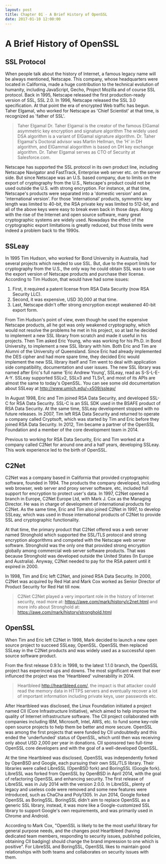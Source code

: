 ```yaml
---
layout: post
title: Chapter 01 - A Brief History of OpenSSL
date: 2017-01-10 12:00:00
---
```


# A Brief History of OpenSSL

## SSL Protocol

When people talk about the history of Internet, a famous legacy name will be always mentioned, Netscape. This company, whose headquarters were located in California, made a huge contribution to the technical evolution of humanity, including JavaScript, Gecho, Project Mozilla and of course SSL protocol. Back in 1995, Netscape released the first production-ready version of SSL, SSL 2.0. In 1996, Netscape released the SSL 3.0 specification. At that point the era of encrypted Web traffic has begun. Taher Elgamal, who worked for Netscape as 'Chief Scientist' at that time, is recognized as 'father of SSL'.

> Taher Elgamal
> Dr. Taher Elgamal is the creator of the famous ElGamal asymmetric key encryption and signature algorithm  The widely used DSA algorithm is a variant of ElGamal signature algorithm. Dr. Taher Elgamal's Doctoral advisor was Martin Hellman, the 'H' in DH algorithm, and ElGammal alogorithm is based on DH key exchange algorithm. Dr. Taher Elgamal serves as CTO of Security at Salesforce.com.

Netscape has supported the SSL protocol in its own product line, including Netscape Navigator and FastTrack, Enterprise web server etc. on the server side. But since Netscape was an U.S. based company, due to limits on the export of cryptography from the U.S., Netscape's product could not be used outside the U.S. with strong encryption. For instance, at that time, Netscape's products were separated into a 'domestic version' and an 'international version'. For those 'international' products, symmetric key length was limited to 40-bit, the RSA private key was limited to 512-bit, and all of the above keys were easy to break even back in those days. Along with the rise of the Internet and open source software, many great cryptographic systems are widely used. Nowadays the effect of the cryptographic export limitations is greatly reduced, but those limits were indeed a problem back to the 1990s.

## SSLeay

In 1995 Tim Hudson, who worked for Bond University in Australia, had several projects which needed to use SSL. But, due to the export limits for cryptography from the U.S., the only way he could obtain SSL was to use the export version of Netscape products and purchase their license. According to Tim Hudson, that would have had some issues:

1. First, it required a patent license from RSA Data Security (now RSA Security LLC).
2. Second, it was expensive, USD 30,000 at that time.
3. Last, Netscape didn't offer strong encryption except weakened 40-bit export form.

From Tim Hudson's point of view, even though he used the expensive Netscape products, all he got was only weakened cryptography, which would not resolve the problems he met in his project, so at last he decided to implement a new SSL library from scratch and made it useful in his projects. Then Tim asked Eric Young, who was working for his Ph.D. in Bond University, to implement a new SSL library with him. Both Eric and Tim are Alumni of the University of Queensland. Since Eric had already implemented the DES cipher and had more spare time, they decided Eric would implement the new SSL library itself and Tim went to deal with application side compatibility, documentation and user issues. The new SSL library was named after Eric's full name 'Eric Andrew Young', SSLeay, read as S-S-L-E-A-Y. SSLeay supported SSLv2, SSLv3 and TLSv1, and most of its APIs are almost the same to today's OpenSSL. You can see some old documentation about SSLeay at http://www.umich.edu/~x509/ssleay/

In August 1998, Eric and Tim joined RSA Data Security, and developed SSL-C for RSA Data Security. SSL-C is an SSL SDK used in the BSAFE product of RSA Data Security. At the same time, SSLeay development stopped with no future releases. In 2007, Tim left RSA Data Security and returned to operate a company called Cryptsoft, which was started by Tim and Eric before they joined RSA Data Security. In 2012, Tim became a partner of the OpenSSL Foundation and a member of the core development team in 2014.

Previous to working for RSA Data Security, Eric and Tim worked at a company called C2Net for around one and a half years, developing SSLeay. This work experience led to the birth of OpenSSL.

## C2Net

C2Net was a company based in California that provided cryptographic software, founded in 1994. The products the company developed, including web browser, web server and proxy server software, etc, included full support for encryption to protect user's data. In 1997, C2Net opened a branch in Europe, C2Net Europe Ltd, with Mark J. Cox as the Managing Director. He was in charge of development of international products for C2Net. As the same time, Eric and Tim also joined C2Net in 1997, to develop SSLeay, which was used in those international products of C2Net to provide SSL and cryptographic functionality.

At that time, the primary product that C2Net offered was a web server named Stronghold which supported the SSL/TLS protocol and strong encryption alogorithms and competed with the Netscape web server software. Stronghold was the only one that provided strong encryption globally among commercial web server software products. That was because Stronghold was developed outside the United States (In Europe and Australia). Anyway, C2Net needed to pay for the RSA patent until it expired in 2000.

In 1998, Tim and Eric left C2Net, and joined RSA Data Security. In 2000, C2Net was acquired by Red Hat and Mark Cox worked as Senior Director of Product Security for Red Hat till now.

> C2Net
> C2Net played a very important role in the history of Internet security, read more at: https://awe.com/mark/history/c2net.html and more info about Stronghold at: https://awe.com/mark/history/stronghold.html

## OpenSSL

When Tim and Eric left C2Net in 1998, Mark decided to launch a new open source project to succeed SSLeay, OpenSSL. OpenSSL then replaced SSLeay in the C2Net products and was widely used as a successful open source software product.

From the first release 0.9.1c in 1998, to the latest 1.1.0 branch, the OpenSSL project has experinced ups and downs. The most significant event that ever influnced the project was the 'Heartbleed' vulnerability in 2014.

> Heartbleed
> http://heartbleed.com/, the impact is that attacker could read the memory data in HTTPS servers and eventually recover a lot of important information including private keys, user passwords etc.

After Heartbleed was disclosed, the Linux Foundation initiated a project named CII (Core Infrastructure Initiative), which aimed to help improve the quality of Internet infrastructure software. The CII project collaborated with companies including IBM, Microsoft, Intel, AWS, etc. to fund some key-role open source projects to help them be better and more secure. OpenSSL was among the first projects that were funded by CII undoubtedly and this ended the 'underfunded' status of OpenSSL, which  until then was receiving only about USD 2,000 per year in donations. CII sponsored two full-time OpenSSL core developers and with the goal of a well-developed OpenSSL.

At the time Heartbleed was disclosed, OpenSSL was independently forked by OpenBSD and Google, each pursuing their own SSL/TLS library. Their libraries were called LibreSSL (OpenBSD fork) and BoringSSL (Google fork). LibreSSL was forked from OpenSSL by OpenBSD in April 2014, with the goal of refactoring OpenSSL and enhancing security. The first release of LibreSSL was in July 2014 with the version 2.0.0. In LibreSSL, plenty of legacy and useless code were removed and some new features were introduced, such as ChaCha and Poly1305. In Jun 2014, Google forked OpenSSL as BoringSSL. BoringSSL didn't aim to replace OpenSSL as a generic SSL library, instead, it was more like a Google-customized SSL library to support Google's own requirements, and was primarily used in Chrome and Android.

According to Mark Cox, "OpenSSL is likely to be the most useful library for general purpose needs, and the changes post Heartbleed (having dedicated team members, responding to security issues, published policies, obtaining CII badging) should change the brand
impression to one which is positive". For LibreSSL and BoringSSL, OpenSSL likes to maintain good relationships with both teams and collaborates on security issues with them.
